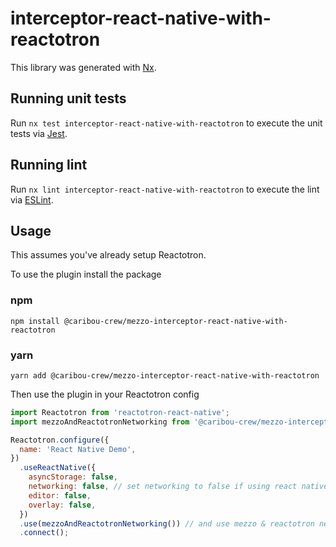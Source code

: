 # interceptor-react-native-with-reactotron

This library was generated with [Nx](https://nx.dev).

## Running unit tests

Run `nx test interceptor-react-native-with-reactotron` to execute the unit tests via [Jest](https://jestjs.io).

## Running lint

Run `nx lint interceptor-react-native-with-reactotron` to execute the lint via [ESLint](https://eslint.org/).

## Usage

This assumes you've already setup Reactotron.

To use the plugin install the package

### npm

```shell
npm install @caribou-crew/mezzo-interceptor-react-native-with-reactotron
```

### yarn

```shell
yarn add @caribou-crew/mezzo-interceptor-react-native-with-reactotron
```

Then use the plugin in your Reactotron config

```js
import Reactotron from 'reactotron-react-native';
import mezzoAndReactotronNetworking from '@caribou-crew/mezzo-interceptor-react-native-with-reactotron';

Reactotron.configure({
  name: 'React Native Demo',
})
  .useReactNative({
    asyncStorage: false,
    networking: false, // set networking to false if using react native
    editor: false,
    overlay: false,
  })
  .use(mezzoAndReactotronNetworking()) // and use mezzo & reactotron networking
  .connect();
```

